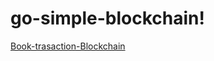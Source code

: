 # go-simple-blockchain!
[Book-trasaction-Blockchain](https://user-images.githubusercontent.com/52518789/169452943-31db4d43-f262-4a14-a687-7542e2babf42.jpg)
